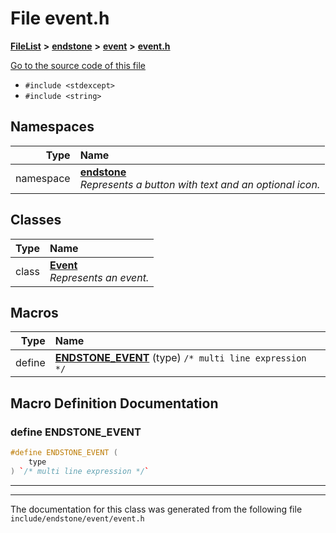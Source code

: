 

# File event.h



[**FileList**](files.md) **>** [**endstone**](dir_6cf277b678674f97c7a2b6b3b2447b33.md) **>** [**event**](dir_f1d783c0ad83ee143d16e768ebca51c8.md) **>** [**event.h**](event_8h.md)

[Go to the source code of this file](event_8h_source.md)



* `#include <stdexcept>`
* `#include <string>`













## Namespaces

| Type | Name |
| ---: | :--- |
| namespace | [**endstone**](namespaceendstone.md) <br>_Represents a button with text and an optional icon._  |


## Classes

| Type | Name |
| ---: | :--- |
| class | [**Event**](classendstone_1_1Event.md) <br>_Represents an event._  |

















































## Macros

| Type | Name |
| ---: | :--- |
| define  | [**ENDSTONE\_EVENT**](event_8h.md#define-endstone_event) (type) `/* multi line expression */`<br> |

## Macro Definition Documentation





### define ENDSTONE\_EVENT 

```C++
#define ENDSTONE_EVENT (
    type
) `/* multi line expression */`
```




<hr>

------------------------------
The documentation for this class was generated from the following file `include/endstone/event/event.h`

